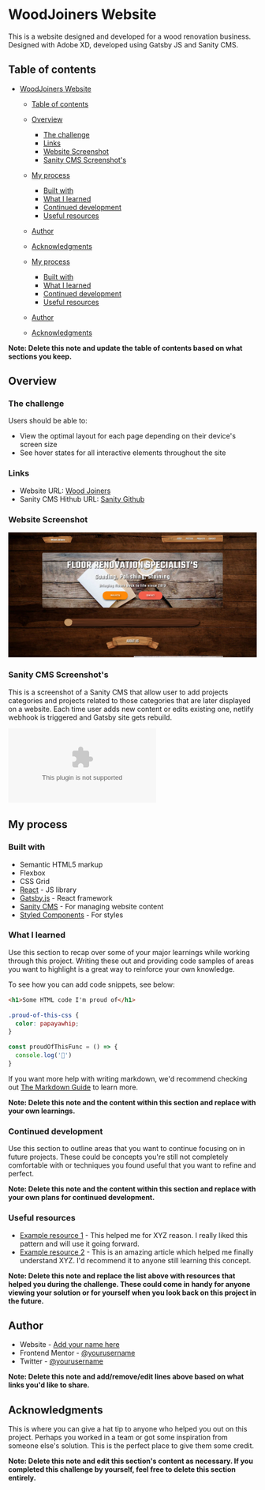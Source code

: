 # WoodJoiners Website

This is a website designed and developed for a wood renovation business. Designed with Adobe XD, developed using Gatsby JS and Sanity CMS.

## Table of contents

- [WoodJoiners Website](#woodjoiners-website)
  - [Table of contents](#table-of-contents)
  - [Overview](#overview)
    - [The challenge](#the-challenge)
    - [Links](#links)
    - [Website Screenshot](#website-screenshot)
    - [Sanity CMS Screenshot's](#sanity-cms-screenshots)
  - [My process](#my-process)
    - [Built with](#built-with)
    - [What I learned](#what-i-learned)
    - [Continued development](#continued-development)
    - [Useful resources](#useful-resources)
  - [Author](#author)
  - [Acknowledgments](#acknowledgments)
    
  - [My process](#my-process)
    - [Built with](#built-with)
    - [What I learned](#what-i-learned)
    - [Continued development](#continued-development)
    - [Useful resources](#useful-resources)
  - [Author](#author)
  - [Acknowledgments](#acknowledgments)

**Note: Delete this note and update the table of contents based on what sections you keep.**

## Overview

### The challenge

Users should be able to:

- View the optimal layout for each page depending on their device's screen size
- See hover states for all interactive elements throughout the site

### Links

- Website URL: [Wood Joiners](https://woodjoiners.netlify.app)
- Sanity CMS Hithub URL: [Sanity Github](https://github.com/tosia921/Wood-Joiners-Sanity-CMS)

### Website Screenshot

![](./websitescreenshot.png)

### Sanity CMS Screenshot's

This is a screenshot of a Sanity CMS that allow user to add projects categories and projects related to those categories that are later displayed on a website. Each time user adds new content or edits existing one, netlify webhook is triggered and Gatsby site gets rebuild.

![](.j.m.pietrzykowski@gmail.com)



## My process

### Built with

- Semantic HTML5 markup
- Flexbox
- CSS Grid
- [React](https://reactjs.org/) - JS library
- [Gatsby.js](https://www.gatsbyjs.com/) - React framework
- [Sanity CMS](https://www.sanity.io/) - For managing website content 
- [Styled Components](https://styled-components.com/) - For styles

### What I learned

Use this section to recap over some of your major learnings while working through this project. Writing these out and providing code samples of areas you want to highlight is a great way to reinforce your own knowledge.

To see how you can add code snippets, see below:

```html
<h1>Some HTML code I'm proud of</h1>
```
```css
.proud-of-this-css {
  color: papayawhip;
}
```
```js
const proudOfThisFunc = () => {
  console.log('🎉')
}
```

If you want more help with writing markdown, we'd recommend checking out [The Markdown Guide](https://www.markdownguide.org/) to learn more.

**Note: Delete this note and the content within this section and replace with your own learnings.**

### Continued development

Use this section to outline areas that you want to continue focusing on in future projects. These could be concepts you're still not completely comfortable with or techniques you found useful that you want to refine and perfect.

**Note: Delete this note and the content within this section and replace with your own plans for continued development.**

### Useful resources

- [Example resource 1](https://www.example.com) - This helped me for XYZ reason. I really liked this pattern and will use it going forward.
- [Example resource 2](https://www.example.com) - This is an amazing article which helped me finally understand XYZ. I'd recommend it to anyone still learning this concept.

**Note: Delete this note and replace the list above with resources that helped you during the challenge. These could come in handy for anyone viewing your solution or for yourself when you look back on this project in the future.**

## Author

- Website - [Add your name here](https://www.your-site.com)
- Frontend Mentor - [@yourusername](https://www.frontendmentor.io/profile/yourusername)
- Twitter - [@yourusername](https://www.twitter.com/yourusername)

**Note: Delete this note and add/remove/edit lines above based on what links you'd like to share.**

## Acknowledgments

This is where you can give a hat tip to anyone who helped you out on this project. Perhaps you worked in a team or got some inspiration from someone else's solution. This is the perfect place to give them some credit.

**Note: Delete this note and edit this section's content as necessary. If you completed this challenge by yourself, feel free to delete this section entirely.**
